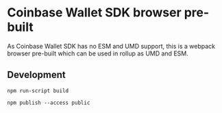 # Coinbase Wallet SDK browser pre-built

As Coinbase Wallet SDK has no ESM and UMD support, this is a webpack browser pre-built which can be used in rollup as UMD and ESM.

## Development

```
npm run-script build
```

```
npm publish --access public
```
